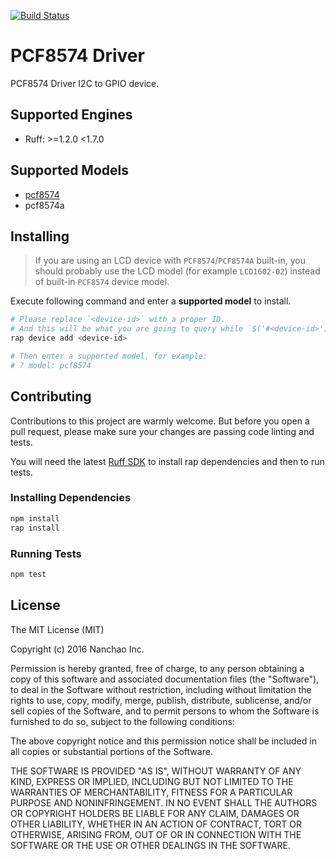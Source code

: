 [![Build Status](https://travis-ci.org/ruff-drivers/pcf8574.svg)](https://travis-ci.org/ruff-drivers/pcf8574)

# PCF8574 Driver

PCF8574 Driver I2C to GPIO device.

## Supported Engines

* Ruff: >=1.2.0 <1.7.0

## Supported Models

- [pcf8574](https://rap.ruff.io/devices/pcf8574)
- pcf8574a

## Installing

> If you are using an LCD device with `PCF8574`/`PCF8574A` built-in,
> you should probably use the LCD model (for example `LCD1602-02`) instead of built-in `PCF8574` device model.

Execute following command and enter a **supported model** to install.

```sh
# Please replace `<device-id>` with a proper ID.
# And this will be what you are going to query while `$('#<device-id>')`.
rap device add <device-id>

# Then enter a supported model, for example:
# ? model: pcf8574
```

## Contributing

Contributions to this project are warmly welcome. But before you open a pull request, please make sure your changes are passing code linting and tests.

You will need the latest [Ruff SDK](https://ruff.io/) to install rap dependencies and then to run tests.

### Installing Dependencies

```sh
npm install
rap install
```

### Running Tests

```sh
npm test
```

## License

The MIT License (MIT)

Copyright (c) 2016 Nanchao Inc.

Permission is hereby granted, free of charge, to any person obtaining a copy of this software and associated documentation files (the "Software"), to deal in the Software without restriction, including without limitation the rights to use, copy, modify, merge, publish, distribute, sublicense, and/or sell copies of the Software, and to permit persons to whom the Software is furnished to do so, subject to the following conditions:

The above copyright notice and this permission notice shall be included in all copies or substantial portions of the Software.

THE SOFTWARE IS PROVIDED "AS IS", WITHOUT WARRANTY OF ANY KIND, EXPRESS OR IMPLIED, INCLUDING BUT NOT LIMITED TO THE WARRANTIES OF MERCHANTABILITY, FITNESS FOR A PARTICULAR PURPOSE AND NONINFRINGEMENT. IN NO EVENT SHALL THE AUTHORS OR COPYRIGHT HOLDERS BE LIABLE FOR ANY CLAIM, DAMAGES OR OTHER LIABILITY, WHETHER IN AN ACTION OF CONTRACT, TORT OR OTHERWISE, ARISING FROM, OUT OF OR IN CONNECTION WITH THE SOFTWARE OR THE USE OR OTHER DEALINGS IN THE SOFTWARE.
